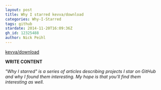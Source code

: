 ```yaml
---
layout: post
title: Why I starred kevva/download
categories: Why-I-Starred
tags: github
stardate: 2014-11-20T16:09:36Z
gh_id: 12325488
author: Nick Peihl
---
```


[kevva/download](star.repo.html_url)

**WRITE CONTENT**

*"Why I starred" is a series of articles describing projects I star on GitHub and why I found them interesting. My hope is that you'll find them interesting as well.*

